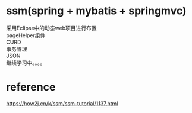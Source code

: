 # ssm(spring + mybatis + springmvc)
采用Eclipse中的动态web项目进行布置   
pageHelper组件   
CURD  
事务管理  
JSON  
继续学习中。。。。


# reference
https://how2j.cn/k/ssm/ssm-tutorial/1137.html